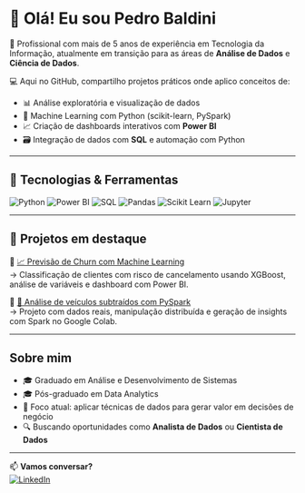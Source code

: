 # 👋 Olá! Eu sou Pedro Baldini

🎯 Profissional com mais de 5 anos de experiência em Tecnologia da Informação, atualmente em transição para as áreas de **Análise de Dados** e **Ciência de Dados**.

💻 Aqui no GitHub, compartilho projetos práticos onde aplico conceitos de:
- 📊 Análise exploratória e visualização de dados
- 🤖 Machine Learning com Python (scikit-learn, PySpark)
- 📈 Criação de dashboards interativos com **Power BI**
- 🗃️ Integração de dados com **SQL** e automação com Python

---

## 🚀 Tecnologias & Ferramentas

![Python](https://img.shields.io/badge/Python-3776AB?style=for-the-badge&logo=python&logoColor=white)
![Power BI](https://img.shields.io/badge/Power%20BI-F2C811?style=for-the-badge&logo=powerbi&logoColor=black)
![SQL](https://img.shields.io/badge/SQL-4479A1?style=for-the-badge&logo=postgresql&logoColor=white)
![Pandas](https://img.shields.io/badge/Pandas-150458?style=for-the-badge&logo=pandas&logoColor=white)
![Scikit Learn](https://img.shields.io/badge/Scikit--Learn-F7931E?style=for-the-badge&logo=scikit-learn&logoColor=white)
![Jupyter](https://img.shields.io/badge/Jupyter-F37626?style=for-the-badge&logo=jupyter&logoColor=white)

---

## 📂 Projetos em destaque

🔹 [📈 Previsão de Churn com Machine Learning](https://github.com/seu-usuario/projeto-churn)  
→ Classificação de clientes com risco de cancelamento usando XGBoost, análise de variáveis e dashboard com Power BI.

🔹 [🚓 Análise de veículos subtraídos com PySpark](https://github.com/seu-usuario/veiculos-subtraidos)  
→ Projeto com dados reais, manipulação distribuída e geração de insights com Spark no Google Colab.

---

## Sobre mim

- 🎓 Graduado em Análise e Desenvolvimento de Sistemas  
- 🎓 Pós-graduado em Data Analytics  
- 🧠 Foco atual: aplicar técnicas de dados para gerar valor em decisões de negócio  
- 🔍 Buscando oportunidades como **Analista de Dados** ou **Cientista de Dados**

---

📫 **Vamos conversar?**  
[![LinkedIn](https://img.shields.io/badge/LinkedIn-blue?style=flat&logo=linkedin)](https://www.linkedin.com/in/seu-usuario)
